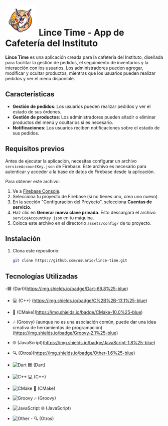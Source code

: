 # <img src="assets/images/splash.png" alt="Logo de Lince" width="100"> Lince Time - App de Cafetería del Instituto

**Lince Time** es una aplicación creada para la cafetería del Instituto, diseñada para facilitar la gestión de pedidos, el seguimiento de inventarios y la interacción con los usuarios. Los administradores pueden agregar, modificar y ocultar productos, mientras que los usuarios pueden realizar pedidos y ver el menú disponible.

## Características

- **Gestión de pedidos**: Los usuarios pueden realizar pedidos y ver el estado de sus órdenes.
- **Gestión de productos**: Los administradores pueden añadir o eliminar productos del menú y ocultarlos si es necesario.
- **Notificaciones**: Los usuarios reciben notificaciones sobre el estado de sus pedidos.

## Requisitos previos

Antes de ejecutar la aplicación, necesitas configurar un archivo `serviceAccountKey.json` de Firebase. Este archivo es necesario para autenticar y acceder a la base de datos de Firebase desde la aplicación. 

Para obtener este archivo:

1. Ve a [Firebase Console](https://console.firebase.google.com/).
2. Selecciona tu proyecto de Firebase (si no tienes uno, crea uno nuevo).
3. En la sección "Configuración del Proyecto", selecciona **Cuentas de servicio**.
4. Haz clic en **Generar nueva clave privada**. Esto descargará el archivo `serviceAccountKey.json` en tu máquina.
5. Coloca este archivo en el directorio `assets/config/` de tu proyecto.

## Instalación

1. Clona este repositorio:
   ```bash
   git clone https://github.com/usuario/lince-time.git

## Tecnologías Utilizadas
 -🟦 (Dart)(https://img.shields.io/badge/Dart-69.8%25-blue)
- 💻 (C++) (https://img.shields.io/badge/C%2B%2B-13.1%25-blue)
- 🔧 (CMake)(https://img.shields.io/badge/CMake-10.0%25-blue)
- 🎶 (Groovy) (aunque no es una asociación común, puede dar una idea creativa de herramientas de programación)(https://img.shields.io/badge/Groovy-2.1%25-blue)
- 🌐 (JavaScript)(https://img.shields.io/badge/JavaScript-1.8%25-blue)
- 🔍 (Otros)(https://img.shields.io/badge/Other-1.6%25-blue)

-  ![Dart](https://img.shields.io/badge/Dart-69.8%25-blue)  🟦 (Dart)
- ![C++](https://img.shields.io/badge/C%2B%2B-13.1%25-blue)  💻 (C++)
- ![CMake](https://img.shields.io/badge/CMake-10.0%25-blue) 🔧 (CMake)
- ![Groovy](https://img.shields.io/badge/Groovy-2.1%25-blue) 🎶 (Groovy)
- ![JavaScript](https://img.shields.io/badge/JavaScript-1.8%25-blue) 🌐 (JavaScript)
- ![Other](https://img.shields.io/badge/Other-1.6%25-blue) - 🔍 (Otros)

